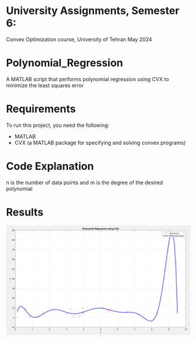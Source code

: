 # University Assignments, Semester 6:
Convex Optimization course, University of Tehran May 2024
# Polynomial_Regression
A MATLAB script that performs polynomial regression using CVX to minimize the least squares error
# Requirements
To run this project, you need the following:
- MATLAB
- CVX (a MATLAB package for specifying and solving convex programs)
# Code Explanation
n is the number of data points and m is the degree of the desired polynomial
# Results
![Polynomial Regression Result](result.png)
